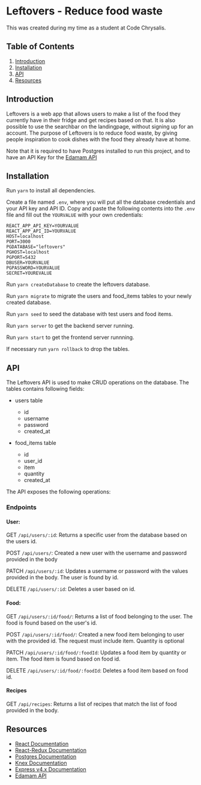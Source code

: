 # Leftovers - Reduce food waste

This was created during my time as a student at Code Chrysalis.

## Table of Contents

1.  [Introduction](#introduction)
1.  [Installation](#installation)
1.  [API](#API)
1.  [Resources](#resources)

## Introduction

Leftovers is a web app that allows users to make a list of the food they currently have in their fridge and get recipes based on that. It is also possible to use the searchbar on the landingpage, without signing up for an account. The purpose of Leftovers is to reduce food waste, by giving people inspiration to cook dishes with the food they already have at home.

Note that it is required to have Postgres installed to run this project, and to have an API Key for the [Edamam API](https://developer.edamam.com/)

## Installation

Run `yarn` to install all dependencies.

Create a file named `.env`, where you will put all the database credentials and your API key and API ID. Copy and paste the following contents into the `.env` file and fill out the `YOURVALUE` with your own credentials:

```
REACT_APP_API_KEY=YOURVALUE
REACT_APP_API_ID=YOURVALUE
HOST=localhost
PORT=3000
PGDATABASE="leftovers"
PGHOST=localhost
PGPORT=5432
DBUSER=YOURVALUE
PGPASSWORD=YOURVALUE 
SECRET=YOUREVALUE
```
Run `yarn createDatabase` to create the leftovers database.

Run `yarn migrate` to migrate the users and food_items tables to your newly created database.

Run `yarn seed` to seed the database with test users and food items.

Run `yarn server` to get the backend server running.

Run `yarn start` to get the frontend server runnning.

If necessary run `yarn rollback` to drop the tables.


## API

The Leftovers API is used to make CRUD operations on the database. The tables contains following fields:

- users table
  - id
  - username
  - password
  - created_at

- food_items table
  - id
  - user_id
  - item
  - quantity
  - created_at



The API exposes the following operations:

### Endpoints

#### User:

GET `/api/users/:id`: Returns a specific user from the database based on the users id.

POST `/api/users/`: Created a new user with the username and password provided in the body

PATCH `/api/users/:id`: Updates a username or password with the values provided in the body. The user is found by id.

DELETE `/api/users/:id`: Deletes a user based on id.


#### Food:

GET `/api/users/:id/food/`: Returns a list of food belonging to the user. The food is found based on the user's id.

POST `/api/users/:id/food/`: Created a new food item belonging to user with the provided id. The request must include item. Quantity is optional

PATCH `/api/users/:id/food/:foodId`: Updates a food item by quantity or item. The food item is found based on food id.

DELETE `/api/users/:id/food/:foodId`: Deletes a food item based on food id.


#### Recipes

GET `/api/recipes`: Returns a list of recipes that match the list of food provided in the body.



## Resources

- [React Documentation](https://reactjs.org/)
- [React-Redux Documentation](https://react-redux.js.org/)
- [Postgres Documentation](https://www.postgresql.org/docs/)
- [Knex Documentation](http://knexjs.org/)
- [Express v4.x Documentation](https://expressjs.com/en/api.html)
- [Edamam API](https://developer.edamam.com/)

